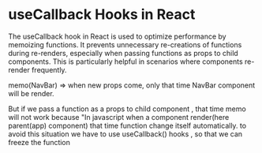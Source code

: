 <div>
<h1>useCallback Hooks in React</h1>
<div>
    <p>The useCallback hook in React is used to optimize performance by memoizing functions. It prevents unnecessary re-creations of functions during re-renders, especially when passing functions as props to child components. This is particularly helpful in scenarios where components re-render frequently.</p>
</div>
<div>
    <p>memo(NavBar) => when new props come, only that time NavBar component will be render.</p>
    <p>But if we pass a function as a props to child component , that time memo will not work because "In javascript when a component render(here parent(app) component) that time function change itself automatically. to avoid this situation we have to use useCallback() hooks , so that we can freeze the function </p>
</div>
</div>
